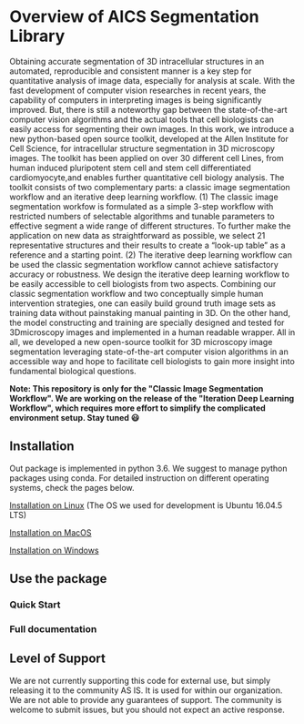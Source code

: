 # Overview of AICS Segmentation Library

Obtaining accurate segmentation of 3D intracellular structures in an
automated, reproducible and consistent manner is a key step for quantitative analysis of image data, especially for analysis at scale. With the fast development of computer vision researches in recent years, the capability of computers in interpreting images is being significantly improved. But, there is still a noteworthy gap between the state-of-the-art computer vision algorithms and the actual tools that cell biologists can easily access for segmenting their own images. In this work, we introduce a new python-based open source toolkit, developed at the Allen Institute for Cell Science, for intracellular structure segmentation in 3D microscopy images. The toolkit has been applied on over 30 different cell Lines, from human induced pluripotent stem cell and stem cell differentiated cardiomyocyte,and enables further quantitative cell biology analysis. The toolkit consists of two complementary parts: a classic image segmentation workflow 
and an iterative deep learning workflow. (1) The classic image segmentation workfow is formulated as a simple 3-step workflow with restricted numbers of selectable algorithms and tunable parameters to effective segment a wide range of different structures. To further make the application on new data as straightforward as possible, we select 21 representative structures and their results to create a “look-up table” as a reference and a starting point. (2) The iterative deep learning workflow can be used the classic segmentation workflow cannot achieve satisfactory accuracy or robustness. We design the 
iterative deep learning workflow to be easily accessible to cell biologists from two aspects. Combining our classic segmentation workflow and two conceptually simple human intervention strategies, one can easily build ground truth image sets as training data without painstaking manual painting in 3D. On the other hand, the model constructing and training are specially designed and tested for 3Dmicroscopy images and implemented in a human readable wrapper. All 
in all, we developed a new open-source toolkit for 3D microscopy image segmentation leveraging state-of-the-art computer vision algorithms in an accessible way and hope to facilitate cell biologists to gain more insight into fundamental biological questions.

**Note: This repository is only for the "Classic Image Segmentation Workflow". We are working on the release of the "Iteration Deep Learning Workflow", which requires more effort to simplify the complicated environment setup. Stay tuned :smiley:**


## Installation 

Out package is implemented in python 3.6. We suggest to manage python packages using conda. For detailed instruction on different operating systems, check the pages below.

[Installation on Linux](./docs/installation_linux.md) (The OS we used for development is Ubuntu 16.04.5 LTS)

[Installation on MacOS](./docs/installation_mac.md)

[Installation on Windows](./docs/installation_windows.md)


## Use the package

### Quick Start 



### Full documentation 



## Level of Support
We are not currently supporting this code for external use, but simply releasing it 
to the community AS IS. It is used for within our organization. We are not able to 
provide any guarantees of support. The community is welcome to submit issues, but 
you should not expect an active response.

